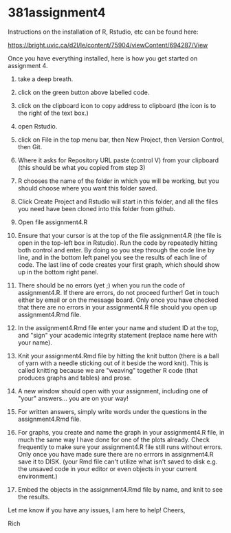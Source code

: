 # 381assignment4

Instructions on the installation of R, Rstudio, etc can be found here:

https://bright.uvic.ca/d2l/le/content/75904/viewContent/694287/View

Once you have everything installed, here is how you get started on assignment 4.

1) take a deep breath.

2) click on the green button above labelled code.

3) click on the clipboard icon to copy address to clipboard (the icon is to the right of the text box.)

4) open Rstudio.

5) click on File in the top menu bar, then New Project, then Version Control, then Git.

6) Where it asks for Repository URL paste (control V) from your clipboard (this should be what you copied from step 3)

7) R chooses the name of the folder in which you will be working, but you should choose where you want this folder saved.

8) Click Create Project and Rstudio will start in this folder, and all the files you need have been cloned into this folder from github.

9) Open file assignment4.R

10) Ensure that your cursor is at the top of the file assignment4.R (the file is open in the top-left box in Rstudio).  Run the code by repeatedly hitting both control and enter.  By doing so you step through the code line by line, and in the bottom left panel you see the results of each line of code.  The last line of code creates your first graph, which should show up in the bottom right panel.

11) There should be no errors (yet ;) when you run the code of assignment4.R.  If there are errors, do not proceed further!  Get in touch either by email or on the message board.   Only once you have checked that there are no errors in your assignment4.R file should you open up assignment4.Rmd file.

12) In the assignment4.Rmd file enter your name and student ID at the top, and "sign" your academic integrity statement (replace name here with your name).

13) Knit your assignment4.Rmd file by hitting the knit button (there is a ball of yarn with a needle sticking out of it beside the word knit).  This is called knitting because we are "weaving" together R code (that produces graphs and tables) and prose.

14) A new window should open with your assignment, including one of "your" answers... you are on your way!

15) For written answers, simply write words under the questions in the assignment4.Rmd file.

16) For graphs, you create and name the graph in your assignment4.R file, in much the same way I have done for one of the plots already.  Check frequently to make sure your assignment4.R file still runs without errors.  Only once you have made sure there are no errrors in assignment4.R save it to DISK. (your Rmd file can't utilize what isn't saved to disk e.g. the unsaved code in your editor or even objects in your current environment.)

17) Embed the objects in the assignment4.Rmd file by name, and knit to see the results.

Let me know if you have any issues, I am here to help!  Cheers,

Rich
